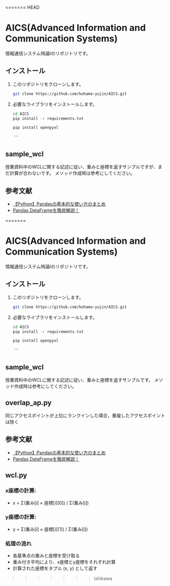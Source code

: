 <<<<<<< HEAD
# AICS(Advanced Information and Communication Systems)
情報通信システム特論Ⅰのリポジトリです。

## インストール
1. このリポジトリをクローンします。
    ```bash
    git clone https://github.com/kohama-yujin/AICS.git
    ```
2. 必要なライブラリをインストールします。
    ```bash
    cd AICS
    pip install -r requirements.txt
    ```

    ```
    pip install openpyxl
　　```
## sample_wcl
授業資料中のWCLに関する記述に従い、重みと座標を返すサンプルですが、まだ計算が合わないです。
メソッド作成時は参考にしてください。

## 参考文献
- [【Python】Pandasの基本的な使い方のまとめ](https://qiita.com/k-keita/items/953bd334d4da8b944a0b)
- [Pandas DataFrameを徹底解説！](https://ai-inter1.com/pandas-dataframe_basic/)


=======
# AICS(Advanced Information and Communication Systems)
情報通信システム特論Ⅰのリポジトリです。

## インストール
1. このリポジトリをクローンします。
    ```bash
    git clone https://github.com/kohama-yujin/AICS.git
    ```
2. 必要なライブラリをインストールします。
    ```bash
    cd AICS
    pip install -r requirements.txt
    ```

    ```
    pip install openpyxl
　　```
## sample_wcl
授業資料中のWCLに関する記述に従い、重みと座標を返すサンプルです。
メソッド作成時は参考にしてください。

## overlap_ap.py
同じアクセスポイントが上位にランクインした場合，重複したアクセスポイントは除く





## 参考文献
- [【Python】Pandasの基本的な使い方のまとめ](https://qiita.com/k-keita/items/953bd334d4da8b944a0b)
- [Pandas DataFrameを徹底解説！](https://ai-inter1.com/pandas-dataframe_basic/)


##  wcl.py
### x座標の計算:
- x = Σ(重み[i] × 座標[i][0]) / Σ(重み[i])
### y座標の計算:
- y = Σ(重み[i] × 座標[i][1]) / Σ(重み[i])

### 処理の流れ
- 各基準点の重みと座標を受け取る
- 重み付き平均により、x座標とy座標をそれぞれ計算
- 計算された座標をタプル (x, y) として返す
>>>>>>> ishikawa
